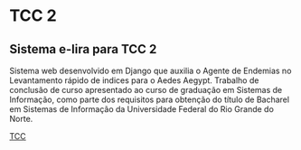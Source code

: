 # TCC 2 

## Sistema e-lira para TCC 2


Sistema web desenvolvido em Django que auxilia o Agente de Endemias no Levantamento rápido de indices para o Aedes Aegypt. Trabalho de conclusão de curso apresentado
ao curso de graduação em Sistemas de Informação, como parte dos requisitos para obtenção do título de Bacharel em Sistemas de Informação da Universidade Federal do Rio
Grande do Norte.


[TCC](https://github.com/FlaviodosSantos/tcc-e_dengue/blob/main/TCC/Informatiza%C3%A7%C3%A3oDaColeta_Santos_2024.pdf) 